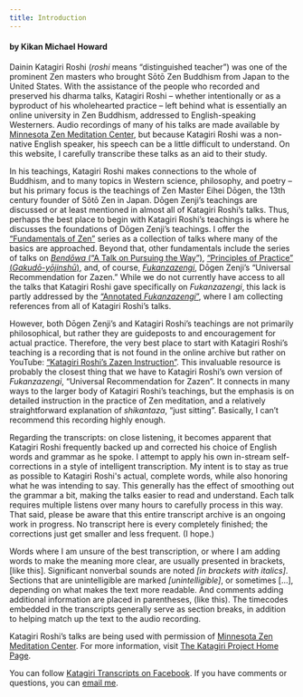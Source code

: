 ```yaml
---
title: Introduction
---
```


#### by Kikan Michael Howard

Dainin Katagiri Roshi (*roshi* means “distinguished teacher”) was one of the prominent Zen masters who brought Sōtō Zen Buddhism from Japan to the United States. With the assistance of the people who recorded and preserved his dharma talks, Katagiri Roshi – whether intentionally or as a byproduct of his wholehearted practice – left behind what is essentially an online university in Zen Buddhism, addressed to English-speaking Westerners. Audio recordings of many of his talks are made available by [Minnesota Zen Meditation Center](https://www.mnzencenter.org/audio-archive-project.html), but because Katagiri Roshi was a non-native English speaker, his speech can be a little difficult to understand. On this website, I carefully transcribe these talks as an aid to their study. 

In his teachings, Katagiri Roshi makes connections to the whole of Buddhism, and to many topics in Western science, philosophy, and poetry – but his primary focus is the teachings of Zen Master Eihei Dōgen, the 13th century founder of Sōtō Zen in Japan. Dōgen Zenji’s teachings are discussed or at least mentioned in almost all of Katagiri Roshi’s talks. Thus, perhaps the best place to begin with Katagiri Roshi’s teachings is where he discusses the foundations of Dōgen Zenji’s teachings. I offer the [“Fundamentals of Zen”](fundamentals) series as a collection of talks where many of the basics are approached. Beyond that, other fundamentals include the series of talks on [*Bendōwa* (“A Talk on Pursuing the Way”)](bendowa), [“Principles of Practice” (*Gakudō-yōjinshū*)](principles-of-practice), and, of course, [*Fukanzazengi*](fukanzazengi), Dōgen Zenji’s “Universal Recommendation for Zazen.” While we do not currently have access to all the talks that Katagiri Roshi gave specifically on *Fukanzazengi*, this lack is partly addressed by the [“Annotated *Fukanzazengi*”](annotated-fukanzazengi), where I am collecting references from all of Katagiri Roshi’s talks.

However, both Dōgen Zenji’s and Katagiri Roshi’s teachings are not primarily philosophical, but rather they are guideposts to and encouragement for actual practice. Therefore, the very best place to start with Katagiri Roshi’s teaching is a recording that is not found in the online archive but rather on YouTube: [“Katagiri Roshi’s Zazen Instruction”](https://katagiritranscripts.net/zazen-instruction). This invaluable resource is probably the closest thing that we have to Katagiri Roshi’s own version of *Fukanzazengi*, “Universal Recommendation for Zazen”. It connects in many ways to the larger body of Katagiri Roshi’s teachings, but the emphasis is on detailed instruction in the practice of Zen meditation, and a relatively straightforward explanation of *shikantaza*, “just sitting”. Basically, I can’t recommend this recording highly enough.

Regarding the transcripts: on close listening, it becomes apparent that Katagiri Roshi frequently backed up and corrected his choice of English words and grammar as he spoke. I attempt to apply his own in-stream self-corrections in a style of intelligent transcription. My intent is to stay as true as possible to Katagiri Roshi's actual, complete words, while also honoring what he was intending to say. This generally has the effect of smoothing out the grammar a bit, making the talks easier to read and understand. Each talk requires multiple listens over many hours to carefully process in this way. That said, please be aware that this entire transcript archive is an ongoing work in progress. No transcript here is every completely finished; the corrections just get smaller and less frequent. (I hope.)

Words where I am unsure of the best transcription, or where I am adding words to make the meaning more clear, are usually presented in brackets, [like this]. Significant nonverbal sounds are noted *[in brackets with italics]*. Sections that are unintelligible are marked *[unintelligible]*, or sometimes [...], depending on what makes the text more readable. And comments adding additional information are placed in parentheses, (like this). The timecodes embedded in the transcripts generally serve as section breaks, in addition to helping match up the text to the audio recording.

Katagiri Roshi’s talks are being used with permission of [Minnesota Zen Meditation Center](https://www.mnzencenter.org). For more information, visit [The Katagiri Project Home Page](https://www.mnzencenter.org/katagiri-project.html).

You can follow [Katagiri Transcripts on Facebook](https://www.facebook.com/KatagiriTranscripts). If you have comments or questions, you can [email me](mailto:michaelhoward@mac.com).

